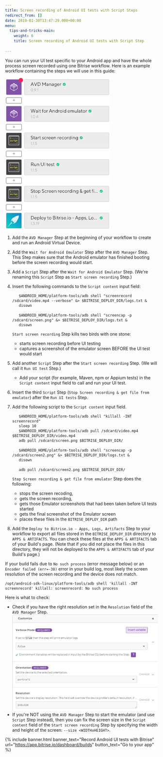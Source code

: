```yaml
---
title: Screen recording of Android UI tests with Script Steps
redirect_from: []
date: 2019-01-30T13:47:29.000+00:00
menu:
  tips-and-tricks-main:
    weight: 6
    title: Screen recording of Android UI tests with Script Step

---
```

You can run your UI test specific to your Android app and have the whole process screen recorded using one Bitrise workflow. Here is an example workflow containing the steps we will use in this guide:

![](/img/screenrecording-workflow.png)

1. Add the `AVD Manager` Step at the beginning of your workflow to create and run an Android Virtual Device.
2. Add the `Wait for Android Emulator` Step after the `AVD Manager` Step. This Step makes sure that the Android emulator has finished booting before the screen recording would start.
3. Add a `Script` Step after the `Wait for Android Emulator` Step. (We're renaming this `Script` Step as `Start screen recording` Step.)
4. Insert the following commands to the `Script content` input field:

          $ANDROID_HOME/platform-tools/adb shell "screenrecord /sdcard/video.mp4 --verbose" &> $BITRISE_DEPLOY_DIR/logs.txt &
          disown
          
          $ANDROID_HOME/platform-tools/adb shell "screencap -p /sdcard/screen.png" &> $BITRISE_DEPLOY_DIR/logs.txt &
          disown

   `Start screen recording` Step kills two birds with one stone:
   * starts screen recording before UI testing
   * captures a screenshot of the emulator screen BEFORE the UI test would start
5. Add another `Script` Step after the `Start screen recording` Step. (We will call it `Run UI test` Step.)
   * Add your script (for example, Maven, npm or Appium tests) in the `Script content` input field to call and run your UI test.
6. Insert the third `Script` Step (`Stop Screen recording & get file from emulator`) after the `Run UI tests` Step.
7. Add the following script to the `Script content` input field.

          $ANDROID_HOME/platform-tools/adb shell "killall -INT screenrecord"
          sleep 10
          $ANDROID_HOME/platform-tools/adb pull /sdcard/video.mp4 $BITRISE_DEPLOY_DIR/video.mp4
          adb pull /sdcard/screen.png $BITRISE_DEPLOY_DIR/
          
          $ANDROID_HOME/platform-tools/adb shell "screencap -p /sdcard/screen2.png" &> $BITRISE_DEPLOY_DIR/logs.txt &
          disown
          
          adb pull /sdcard/screen2.png $BITRISE_DEPLOY_DIR/

   `Stop Screen recording & get file from emulator` Step does the following:
   * stops the screen recoding,
   * gets the screen recording,
   * gets those Emulator screenshots that had been taken before UI tests started
   * gets the final screenshot of the Emulator screen
   * places these files in the `BITRISE_DEPLOY_DIR` path
8. Add the `Deploy to Bitrise.io - Apps, Logs, Artifacts` Step to your workflow to export all files stored in the `BITRISE_DEPLOY_DIR` directory to `APPS & ARTIFACTS`. You can check these files at the `APPS & ARTIFACTS` tab of your Build's page. (Note that if you did not place the files in this directory, they will not be deployed to the `APPS & ARTIFACTS` tab of your Build's page.)

If your build fails due to `No such process` (error message below) or an `Encoder failed (err=-38)` error in your build log, most likely the screen resolution of the screen recording and the device does not match.

    /opt/android-sdk-linux/platform-tools/adb shell 'killall -INT screenrecord' killall: screenrecord: No such process

Here is what to check:

* Check if you have the right resolution set in the `Resolution` field of the `AVD Manager` Step. ![](/img/screen-resolution-avd-manager.png)
* If you're NOT using the `AVD Manager` Step to start the emulator (and use `Script` Step instead), then you can fix the screen size in the `Script content` field of the `Start screen recording` Step by specifying the width and height of the screen: `--size <WIDTHxHEIGHT>`.

{% include banner.html banner_text="Record Android UI tests with Bitrise" url="https://app.bitrise.io/dashboard/builds" button_text="Go to your app" %}